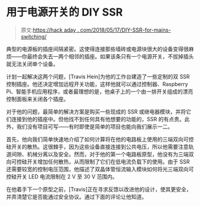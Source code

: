 # 用于电源开关的 DIY SSR

> 原文:[https://hack aday . com/2018/05/17/DIY-SSR-for-mains-switching/](https://hackaday.com/2018/05/17/diy-ssr-for-mains-switching/)

典型的电源板的插座间隔紧密。这使得连接那些墙砖或电源块很大的设备变得很麻烦——你最终会失去一两个相邻的插座。如果该条只有一个电源开关，不拔掉插头就无法关闭单个设备。

计划一起解决这两个问题，[Travis Hein]为他的工作台建造了一些定制的双 SSR 控制插座。他还决定增加远程开关功能，这样他就可以通过控制器、Raspberry Pi、智能手机应用程序，或者最理想的是，他桌子上的一个由一排开关组成的漂亮控制面板来关闭各个插座。

对于他的问题，最简单的解决方案是购买一些现成的 SSR 或继电器模块，并将它们连接到他的插座中。但他找不到任何具有他想要的功能的，SSR 的有点贵。此外，我们没有项目可写——有时即使是简单的项目也能向我们展示一二。

首先，他向我们简单快速地介绍了如何计算将在他的电路板上使用的三端双向可控硅开关的散热。这很棘手，因为这些设备直接连接到公共电压，所以他需要注意轨道间隙、机械分离以及安全。然而，对于他的第一个电路板原型，他没有为三端双向可控硅开关增加任何散热，从而限制了它们在低电流负载下的使用。由于 SSR 还需要较宽的控制电压范围，他描述了双晶体管恒流输入模块如何将光三端双向可控硅开关 LED 电流限制在 2 V 至 30 V 范围内。

在他着手下一个原型之前，[Travis]正在寻求反馈以改进他的设计，使其更安全，并弄清楚它是否能通过安全协议。通过下面的评论让他知道。